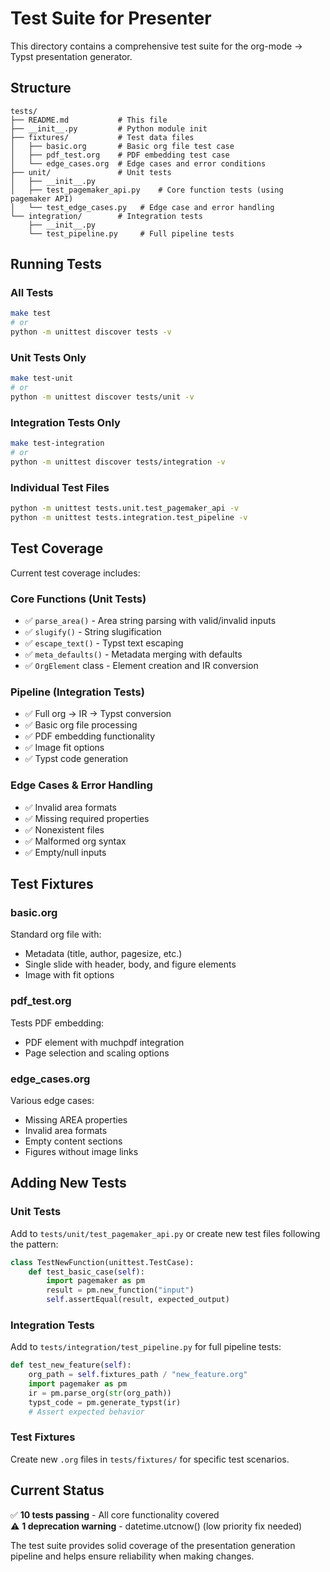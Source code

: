 # Test Suite for Presenter

This directory contains a comprehensive test suite for the org-mode → Typst presentation generator.

## Structure

```
tests/
├── README.md           # This file
├── __init__.py         # Python module init
├── fixtures/           # Test data files
│   ├── basic.org       # Basic org file test case
│   ├── pdf_test.org    # PDF embedding test case
│   └── edge_cases.org  # Edge cases and error conditions
├── unit/               # Unit tests
│   ├── __init__.py
│   ├── test_pagemaker_api.py    # Core function tests (using pagemaker API)
│   └── test_edge_cases.py   # Edge case and error handling
└── integration/        # Integration tests
    ├── __init__.py
    └── test_pipeline.py     # Full pipeline tests

```

## Running Tests

### All Tests
```bash
make test
# or
python -m unittest discover tests -v
```

### Unit Tests Only
```bash
make test-unit
# or  
python -m unittest discover tests/unit -v
```

### Integration Tests Only
```bash
make test-integration
# or
python -m unittest discover tests/integration -v
```

### Individual Test Files
```bash
python -m unittest tests.unit.test_pagemaker_api -v
python -m unittest tests.integration.test_pipeline -v
```

## Test Coverage

Current test coverage includes:

### Core Functions (Unit Tests)
- ✅ `parse_area()` - Area string parsing with valid/invalid inputs
- ✅ `slugify()` - String slugification 
- ✅ `escape_text()` - Typst text escaping
- ✅ `meta_defaults()` - Metadata merging with defaults
- ✅ `OrgElement` class - Element creation and IR conversion

### Pipeline (Integration Tests)  
- ✅ Full org → IR → Typst conversion
- ✅ Basic org file processing
- ✅ PDF embedding functionality
- ✅ Image fit options
- ✅ Typst code generation

### Edge Cases & Error Handling
- ✅ Invalid area formats
- ✅ Missing required properties  
- ✅ Nonexistent files
- ✅ Malformed org syntax
- ✅ Empty/null inputs

## Test Fixtures

### basic.org
Standard org file with:
- Metadata (title, author, pagesize, etc.)
- Single slide with header, body, and figure elements
- Image with fit options

### pdf_test.org  
Tests PDF embedding:
- PDF element with muchpdf integration
- Page selection and scaling options

### edge_cases.org
Various edge cases:
- Missing AREA properties
- Invalid area formats
- Empty content sections
- Figures without image links

## Adding New Tests

### Unit Tests
Add to `tests/unit/test_pagemaker_api.py` or create new test files following the pattern:

```python
class TestNewFunction(unittest.TestCase):
    def test_basic_case(self):
        import pagemaker as pm
        result = pm.new_function("input")
        self.assertEqual(result, expected_output)
```

### Integration Tests
Add to `tests/integration/test_pipeline.py` for full pipeline tests:

```python
def test_new_feature(self):
    org_path = self.fixtures_path / "new_feature.org"
    import pagemaker as pm
    ir = pm.parse_org(str(org_path))
    typst_code = pm.generate_typst(ir)
    # Assert expected behavior
```

### Test Fixtures
Create new `.org` files in `tests/fixtures/` for specific test scenarios.

## Current Status

✅ **10 tests passing** - All core functionality covered  
⚠️ **1 deprecation warning** - datetime.utcnow() (low priority fix needed)

The test suite provides solid coverage of the presentation generation pipeline and helps ensure reliability when making changes.
